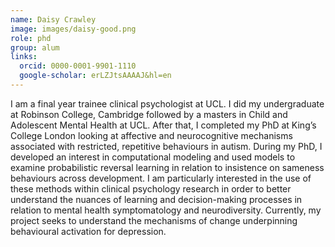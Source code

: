```yaml
---
name: Daisy Crawley
image: images/daisy-good.png
role: phd
group: alum
links:
  orcid: 0000-0001-9901-1110
  google-scholar: erLZJtsAAAAJ&hl=en
---
```


I am a final year trainee clinical psychologist at UCL. I did my undergraduate at Robinson College, Cambridge followed by a 
masters in Child and Adolescent Mental Health at UCL. After that, I completed my PhD at King’s College London looking at affective
and neurocognitive mechanisms associated with restricted, repetitive behaviours in autism. During my PhD, I developed an interest 
in computational modeling and used models to examine probabilistic reversal learning in relation to insistence on sameness behaviours
across development. I am particularly interested in the use of these methods within clinical psychology research in order to better 
understand the nuances of learning and decision-making processes in relation to mental health symptomatology and neurodiversity. 
Currently, my project seeks to understand the mechanisms of change underpinning behavioural activation for depression.
